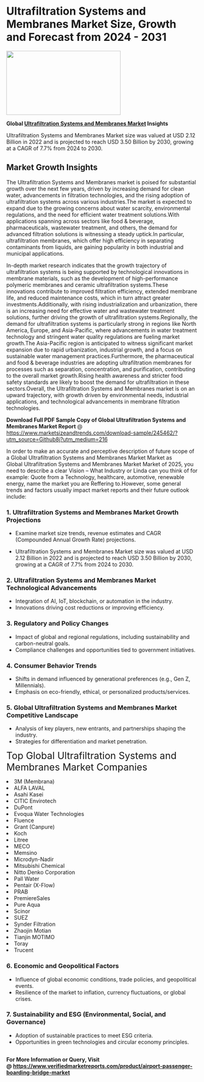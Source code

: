 <H1>Ultrafiltration Systems and Membranes Market Size, Growth and Forecast from 2024 - 2031</H1><img class="aligncenter size-medium wp-image-584254" src="https://thirdeyenews.in/wp-content/uploads/2024/09/Global-Market-Research-300x168.jpeg" alt="" width="300" height="168" /><p><strong>Global&nbsp;<a href="https://www.marketsizeandtrends.com/download-sample/245462/?utm_source=Github8j?utm_medium=216">Ultrafiltration Systems and Membranes Market</a> Insights</strong></p><p>Ultrafiltration Systems and Membranes Market size was valued at USD 2.12 Billion in 2022 and is projected to reach USD 3.50 Billion by 2030, growing at a CAGR of 7.7% from 2024 to 2030.</p><p><h2>Market Growth Insights</h2> <p>The Ultrafiltration Systems and Membranes market is poised for substantial growth over the next few years, driven by increasing demand for clean water, advancements in filtration technologies, and the rising adoption of ultrafiltration systems across various industries.The market is expected to expand due to the growing concerns about water scarcity, environmental regulations, and the need for efficient water treatment solutions.With applications spanning across sectors like food & beverage, pharmaceuticals, wastewater treatment, and others, the demand for advanced filtration solutions is witnessing a steady uptick.In particular, ultrafiltration membranes, which offer high efficiency in separating contaminants from liquids, are gaining popularity in both industrial and municipal applications.</p> <p>In-depth market research indicates that the growth trajectory of ultrafiltration systems is being supported by technological innovations in membrane materials, such as the development of high-performance polymeric membranes and ceramic ultrafiltration systems.These innovations contribute to improved filtration efficiency, extended membrane life, and reduced maintenance costs, which in turn attract greater investments.Additionally, with rising industrialization and urbanization, there is an increasing need for effective water and wastewater treatment solutions, further driving the growth of ultrafiltration systems.Regionally, the demand for ultrafiltration systems is particularly strong in regions like North America, Europe, and Asia-Pacific, where advancements in water treatment technology and stringent water quality regulations are fueling market growth.The Asia-Pacific region is anticipated to witness significant market expansion due to rapid urbanization, industrial growth, and a focus on sustainable water management practices.Furthermore, the pharmaceutical and food & beverage industries are adopting ultrafiltration membranes for processes such as separation, concentration, and purification, contributing to the overall market growth.Rising health awareness and stricter food safety standards are likely to boost the demand for ultrafiltration in these sectors.Overall, the Ultrafiltration Systems and Membranes market is on an upward trajectory, with growth driven by environmental needs, industrial applications, and technological advancements in membrane filtration technologies.</p> <p><span class=""><strong>Download Full PDF Sample Copy of Global Ultrafiltration Systems and Membranes Market Report</strong> @ <a href="https://www.marketsizeandtrends.com/download-sample/245462/?utm_source=Github8j?utm_medium=216" target="_blank">https://www.marketsizeandtrends.com/download-sample/245462/?utm_source=Github8j?utm_medium=216</a></span></p><p>In order to make an accurate and perceptive description of future scope of a Global&nbsp;Ultrafiltration Systems and Membranes Market Market as Global&nbsp;Ultrafiltration Systems and Membranes Market Market of 2025, you need to describe a clear Vision &ndash; What Industry or Linda can you think of for example: Quote from a Technology, healthcare, automotive, renewable energy, name the market you are Reffering to.However, some general trends and factors usually impact market reports and their future outlook include:</p><h3>1.&nbsp;<strong>Ultrafiltration Systems and Membranes Market Growth Projections</strong></h3><ul><li>Examine market size trends, revenue estimates and CAGR (Compounded Annual Growth Rate) projections.</li><li><p>Ultrafiltration Systems and Membranes Market size was valued at USD 2.12 Billion in 2022 and is projected to reach USD 3.50 Billion by 2030, growing at a CAGR of 7.7% from 2024 to 2030.</p></li></ul><h3>2.&nbsp;<strong>Ultrafiltration Systems and Membranes Market Technological Advancements</strong></h3><ul><li>Integration of AI, IoT, blockchain, or automation in the industry.</li><li>Innovations driving cost reductions or improving efficiency.</li></ul><h3>3.&nbsp;<strong>Regulatory and Policy Changes</strong></h3><ul><li>Impact of global and regional regulations, including sustainability and carbon-neutral goals.</li><li>Compliance challenges and opportunities tied to government initiatives.</li></ul><h3>4.&nbsp;<strong>Consumer Behavior Trends</strong></h3><ul><li>Shifts in demand influenced by generational preferences (e.g., Gen Z, Millennials).</li><li>Emphasis on eco-friendly, ethical, or personalized products/services.</li></ul><h3>5.&nbsp;<strong>Global Ultrafiltration Systems and Membranes Market Competitive Landscape</strong></h3><ul><li>Analysis of key players, new entrants, and partnerships shaping the industry.</li><li>Strategies for differentiation and market penetration.</li></ul><p data-pm-slice="1 1 []"><span style="color: inherit; font-family: inherit; font-size: 25px;">Top Global Ultrafiltration Systems and Membranes Market Companies</span></p><div class="" data-test-id=""><p><li>3M (Membrana)</li><li> ALFA LAVAL</li><li> Asahi Kasei</li><li> CITIC Envirotech</li><li> DuPont</li><li> Evoqua Water Technologies</li><li> Fluence</li><li> Grant (Canpure)</li><li> Koch</li><li> Litree</li><li> MECO</li><li> Memsino</li><li> Microdyn-Nadir</li><li> Mitsubishi Chemical</li><li> Nitto Denko Corporation</li><li> Pall Water</li><li> Pentair (X-Flow)</li><li> PRAB</li><li> PremiereSales</li><li> Pure Aqua</li><li> Scinor</li><li> SUEZ</li><li> Synder Filtration</li><li> Zhaojin Motian</li><li> Tianjin MOTIMO</li><li> Toray</li><li> Trucent</li></p></div><h3>6.&nbsp;<strong>Economic and Geopolitical Factors</strong></h3><ul><li>Influence of global economic conditions, trade policies, and geopolitical events.</li><li>Resilience of the market to inflation, currency fluctuations, or global crises.</li></ul><h3>7.&nbsp;<strong>Sustainability and ESG (Environmental, Social, and Governance)</strong></h3><ul><li>Adoption of sustainable practices to meet ESG criteria.</li><li>Opportunities in green technologies and circular economy principles.</li></ul><h2><strong style="font-size: 14px;">For More Information or Query, Visit @&nbsp;</strong><a style="background-color: #ffffff; font-size: 14px;" href="https://www.marketsizeandtrends.com/report/ultrafiltration-systems-and-membranes-market/" target="_blank">https://www.verifiedmarketreports.com/product/airport-passenger-boarding-bridge-market</a></h2>